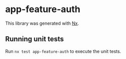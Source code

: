 # app-feature-auth

This library was generated with [Nx](https://nx.dev).

## Running unit tests

Run `nx test app-feature-auth` to execute the unit tests.
